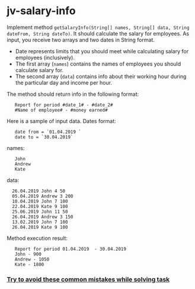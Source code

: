 # jv-salary-info

Implement method `getSalaryInfo(String[] names, String[] data, String dateFrom, String dateTo)`. 
It should calculate the salary for employees. As input, you receive two arrays and two dates in String format.
 - Date represents limits that you should meet while calculating salary for employees (inclusively).
 - The first array (`names`) contains the names of employees you should calculate salary for.
 - The second array (`data`) contains info about their working hour during the particular day and income per hour. 

The method should return info in the following format:
```
   Report for period #date_1# - #date_2#
   #Name of employee# - #money earned#
```
Here is a sample of input data.
Dates format:
```
   date from = `01.04.2019 `
   date to = `30.04.2019` 
``` 

names:
```
   John
   Andrew
   Kate
```

data:
```
  26.04.2019 John 4 50
  05.04.2019 Andrew 3 200
  10.04.2019 John 7 100
  22.04.2019 Kate 9 100
  25.06.2019 John 11 50
  26.04.2019 Andrew 3 150
  13.02.2019 John 7 100
  26.04.2019 Kate 9 100
```

Method execution result:
```
   Report for period 01.04.2019  - 30.04.2019  
   John - 900
   Andrew - 1050
   Kate - 1800
```
### [Try to avoid these common mistakes while solving task](./checklist.md)
